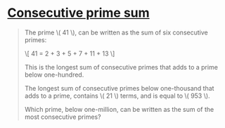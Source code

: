 # [Consecutive prime sum](https://projecteuler.net/problem=50)

> The prime \\( 41 \\), can be written as the sum of six consecutive primes:
> 
> \\[
> 41 = 2 + 3 + 5 + 7 + 11 + 13
> \\]
> 
> This is the longest sum of consecutive primes that adds to a prime below one-hundred.
> 
> The longest sum of consecutive primes below one-thousand that adds to a prime, contains \\( 21 \\) terms, and is equal to \\( 953 \\).
> 
> Which prime, below one-million, can be written as the sum of the most consecutive primes?
